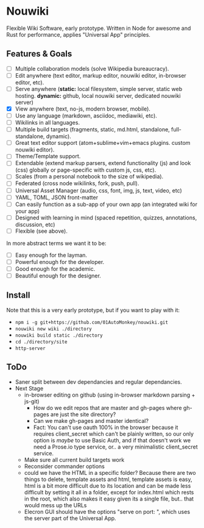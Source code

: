# Nouwiki

Flexible Wiki Software, early prototype. Written in Node for awesome and Rust for performance, applies "Universal App" principles.

## Features & Goals

- [ ] Multiple collaboration models (solve Wikipedia bureaucracy).
- [ ] Edit anywhere (text editor, markup editor, nouwiki editor, in-browser editor, etc).
- [ ] Serve anywhere (**static:** local filesystem, simple server, static web hosting. **dynamic:** github, local nouwiki server, dedicated nouwiki server)
- [x] View anywhere (text, no-js, modern browser, mobile).
- [ ] Use any language (markdown, asciidoc, mediawiki, etc).
- [ ] Wikilinks in all languages.
- [ ] Multiple build targets (fragments, static, md.html, standalone, full-standalone, dynamic).
- [ ] Great text editor support (atom+sublime+vim+emacs plugins. custom nouwiki editor).
- [ ] Theme/Template support.
- [ ] Extendable (extend markup parsers, extend functionality (js) and look (css) globally or page-specific with custom js, css, etc).
- [ ] Scales (from a personal notebook to the size of wikipedia).
- [ ] Federated (cross node wikilinks, fork, push, pull).
- [ ] Universal Asset Manager (audio, css, font, img, js, text, video, etc)
- [ ] YAML, TOML, JSON front-matter
- [ ] Can easily function as a sub-app of your own app (an integrated wiki for your app)
- [ ] Designed with learning in mind (spaced repetition, quizzes, annotations, discussion, etc)
- [ ] Flexible (see above).

In more abstract terms we want it to be:

- [ ] Easy enough for the layman.
- [ ] Powerful enough for the developer.
- [ ] Good enough for the academic.
- [ ] Beautiful enough for the designer.

## Install

Note that this is a very early prototype, but if you want to play with it:

- `npm i -g git+https://github.com/01AutoMonkey/nouwiki.git`
- `nouwiki new wiki ./directory`
- `nouwiki build static ./directory`
- `cd ./directory/site`
- `http-server`

## ToDo

- Saner split between dev dependancies and regular dependancies.
- Next Stage
	- in-browser editing on github (using in-browser markdown parsing + js-git)
		- How do we edit repos that are master and gh-pages where gh-pages are just the site directory?
		- Can we make gh-pages and master identical?
		- Fact: You can't use oauth 100% in the browser because it requires client_secret which can't be plainly written, so our only option is *maybe* to use Basic Auth, and if that doesn't work we need a Prose.io type service, or.. a very minimalistic client_secret service.
	- Make sure all current build targets work
	- Reconsider commander options
	- could we have the HTML in a specific folder? Because there are two things to delete, template assets and html, template assets is easy, html is a bit more difficult due to its location and can be made less difficult by setting it all in a folder, except for index.html which rests in the root, which also makes it easy given its a single file, but.. that would mess up the URLs
	- Elecron GUI should have the options "serve on port: <insert>", which uses the server part of the Universal App.
